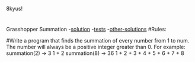 8kyus!
#
#
Grasshopper Summation
-[solution](./8kyujs/grasshopper-summation.js)
-[tests](./8kyujs/grasshopper-summation.test)
-[other-solutions](https://www.codewars.com/kata/55d24f55d7dd296eb9000030)
                        #Rules:

#Write a program that finds the summation of every number from 1 to num. The number will always be a positive integer greater than 0.
For example:
summation(2) -> 3
1 + 2
summation(8) -> 36
1 + 2 + 3 + 4 + 5 + 6 + 7 + 8
#
#
